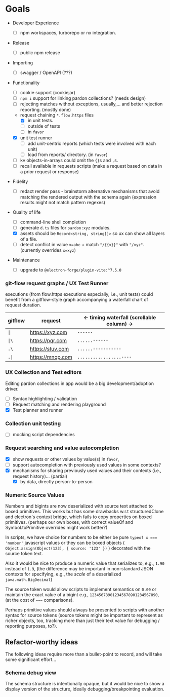 # Goals

- Developer Experience

  - [ ] npm workspaces, turborepo or nx integration.

- Release

  - [ ] public npm release

- Importing

  - [ ] swagger / OpenAPI (???)

- Functionality

  - [ ] cookie support (cookiejar)
  - [ ] `npm i` support for linking pardon collections? (needs design)
  - [ ] rejecting matches without exceptions, usually,... and better rejection
        reporting. (mostly done)
  - request chaining `*.flow.https` files
    - [x] in unit tests.
    - [ ] outside of tests
    - [ ] in `favor`
  - [x] unit test runner
    - [ ] add unit-centric reports (which tests were involved with each unit)
    - [ ] load from reports/ directory. (in `favor`)
  - [ ] kv objects-in-arrays could omit the `{}`s and `,`s.
  - [ ] recall available in requests scripts (make a request based on data in a
        prior request or response)

- Fidelity

  - [ ] redact render pass - brainstorm alternative mechanisms that avoid
        matching the rendered output with the schema again (expression results
        might not match pattern regexes)

- Quality of life

  - [ ] command-line shell completion
  - [ ] generate `d.ts` files for `pardon:xyz` modules.
  - [x] assets should be `Record<string, string[]>` so ux can show all layers of
        a file.
  - [ ] detect conflict in value `x=abc` + match `"/{{x}}"` with `"/xyz"`.
        (currently overrides `x=xyz`)

- Maintenance
  - [ ] upgrade to `@electron-forge/plugin-vite:^7.5.0`

### git-flow request graphs / UX Test Runner

executions (from flow.https executions especially, i.e., unit tests) could
benefit from a gitflow-style graph accompanying a waterfall chart of request
duration.

| gitflow | request          | &lt;- timing waterfall (scrollable column) -&gt; |
| ------- | ---------------- | ------------------------------------------------ |
| `\| `   | https://xyz.com  | `------`                                         |
| `\|\`   | https://pqr.com  | `......------`                                   |
| `.\`    | https://stuv.com | `......-----------`                              |
| `.\|`   | https://mnop.com | `.................----`                          |

### UX Collection and Test editors

Editing pardon collections in app would be a big development/adoption driver.

- [ ] Syntax highlighting / validation
- [ ] Request matching and rendering playground
- [x] Test planner and runner

### Collection unit testing

- [ ] mocking script dependencies

### Request searching and value autocompletion

- [x] show requests or other values by value(s) in `favor`,
- [ ] support autocompletion with previously used values in some contexts?
- [x] mechanisms for sharing previously used values and their contexts (i.e.,
      request history)... (partial)
  - [x] by data, directly person-to-person

### Numeric Source Values

Numbers and bigints are now deserialized with source text attached to boxed
primitives. This works but has some drawbacks w.r.t structuredClone and
electron's context bridge, which fails to copy properties on boxed primitives.
(perhaps our own boxes, with correct valueOf and Symbol.toPrimitive overrides
might work better?)

In scripts, we have choice for numbers to be either be pure
`typeof x === 'number'` javascript values or they can be boxed objects (
`Object.assign(Object(123), { source: '123' })` ) decorated with the source
token text.

Also it would be nice to produce a numeric value that serializes to, e.g.,
`1.90` instead of `1.9`, (the difference may be important in non-standard JSON
contexts for specifying, e.g., the _scale_ of a deserialized
`java.math.BigDecimal`)

The source token would allow scripts to implement semantics on `0.00` or
maintain the exact value of a bigint e.g., `123456789012345678901234567890`, (at
the cost of `===` comparisons).

Perhaps primitive values should always be presented to scripts with another
syntax for source tokens (source tokens might be important to represent as
richer objects, too, tracking more than just their text value for debugging /
reporting purposes, to?).

## Refactor-worthy ideas

The following ideas require more than a bullet-point to record, and will take
some significant effort...

### Schema debug view

The schema structure is intentionally opaque, but it would be nice to show a
display version of the structure, ideally debugging/breakpointing evaluation.
